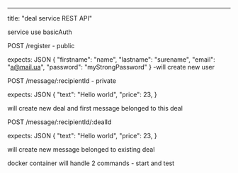 ---
title: "deal service REST API"

service use basicAuth

POST /register - public

expects:  JSON
{
    "firstname": "name",
    "lastname": "surename",
    "email": "a@mail.ua",
    "password": "myStrongPassword"
}
-will create new user

POST /message/:recipientId  - private

expects:  JSON
{
    "text": "Hello world",
     "price": 23,
}

will create new deal and first message belonged to this deal

POST /message/:recipientId/:dealId

 expects:  JSON
 {
     "text": "Hello world",
      "price": 23,
 }

 will create new message belonged to existing deal


docker container will handle 2 commands - start and test